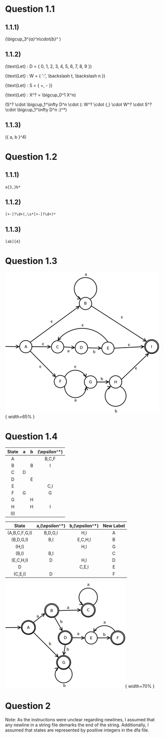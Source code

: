 # Question 1.1
## 1.1.1)
\(\bigcup_3^*\{a\}^n\cdot\{b\}^* \)

## 1.1.2)
\(\text{Let} \: D = \{ 0, 1, 2, 3, 4, 5, 6, 7, 8, 9 \}\)

\(\text{Let} \: W = \{ '\:', \backslash t, \backslash n \}\)

\(\text{Let} \: S = \{ +, - \}\)

\(\text{Let} \: X^? = \bigcup_0^1 X^n\)

\(S^? \cdot \bigcup_1^\infty D^n \cdot
(\: W^? \cdot \{,\} \cdot W^? \cdot
S^? \cdot \bigcup_1^\infty D^n \:)^*\)

## 1.1.3)
\(\{ a, b \}^4\)

# Question 1.2
## 1.1.1)
`a{3,}b*`

## 1.1.2)
`[+-]?\d+(,\s*[+-]?\d+)*`

## 1.1.3)
`[ab]{4}`

# Question 1.3
![`(a*)|(ab)+|(a?b+)` NFA](res/q1.3.png){ width=65% }

# Question 1.4
| State | a | b | \(\epsilon^*\) |
|:-----:|:-:|:-:|:-----:|
|   A   |   |   | B,C,F |
|   B   |   | B | I     |
|   C   | D |   |       |
|   D   |   | E |       |
|   E   |   |   | C,I   |
|   F   | G |   | G     |
|   G   |   | H |       |
|   H   |   | H | I     |
|  (I)  |   |   |       |

| State | a,\(\epsilon^*\) | b,\(\epsilon^*\) | New Label |
|:-------------:|:-------:|:-----------------:|:---------:|
| (A,B,C,F,G,I) | B,D,G,I | H,I               | A         |
| (B,D,G,I)     | B,I     | E,C,H,I           | B         |
| (H,I)         |         | H,I               | G         |
| (B,I)         | B,I     |                   | C         |
| (E,C,H,I)     | D       | H,I               | D         |
| D             |         | C,E,I             | E         |
| (C,E,I)       | D       |                   | F         |

![`(a*)|(ab)+|(a?b+)` DFA](res/q1.4.png){ width=70% }

# Question 2
Note: As the instructions were unclear regarding newlines, I assumed that any newline in a string file demarks the end of the string. Additionally, I assumed that states are represented by positive integers in the dfa file.

